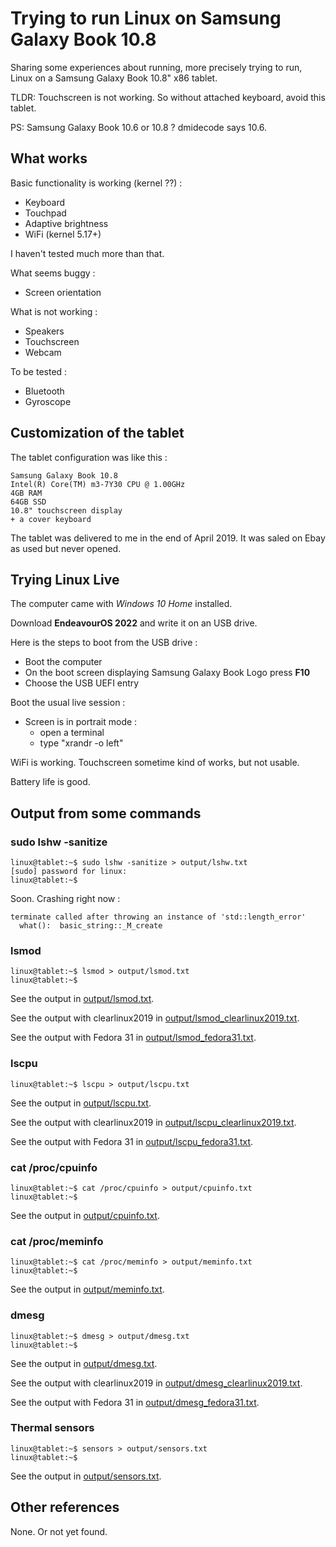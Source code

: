 # Trying to run Linux on Samsung Galaxy Book 10.8

Sharing some experiences about running, more precisely trying to run, Linux on a Samsung Galaxy Book 10.8" x86 tablet.

TLDR: Touchscreen is not working. So without attached keyboard, avoid this tablet.

PS: Samsung Galaxy Book 10.6 or 10.8 ? dmidecode says 10.6.

## What works

Basic functionality is working (kernel ??) :

* Keyboard
* Touchpad
* Adaptive brightness
* WiFi (kernel 5.17+)

I haven't tested much more than that.

What seems buggy :

* Screen orientation

What is not working :

* Speakers
* Touchscreen
* Webcam

To be tested :

* Bluetooth
* Gyroscope

## Customization of the tablet

The tablet configuration was like this :

    Samsung Galaxy Book 10.8
    Intel(R) Core(TM) m3-7Y30 CPU @ 1.00GHz
    4GB RAM
    64GB SSD
    10.8" touchscreen display
    + a cover keyboard

The tablet was delivered to me in the end of April 2019. It was saled on Ebay as used but never opened.

## Trying Linux Live

The computer came with _Windows 10 Home_ installed.

Download **EndeavourOS 2022** and write it on an USB drive.

Here is the steps to boot from the USB drive :

* Boot the computer
* On the boot screen displaying Samsung Galaxy Book Logo press **F10**
* Choose the USB UEFI entry

Boot the usual live session :

* Screen is in portrait mode :
  * open a terminal
  * type "xrandr -o left"

WiFi is working. Touchscreen sometime kind of works, but not usable.

Battery life is good.

## Output from some commands

### sudo lshw -sanitize

    linux@tablet:~$ sudo lshw -sanitize > output/lshw.txt
    [sudo] password for linux:
    linux@tablet:~$

Soon. Crashing right now :

```
terminate called after throwing an instance of 'std::length_error'
  what():  basic_string::_M_create
```

### lsmod

    linux@tablet:~$ lsmod > output/lsmod.txt
    linux@tablet:~$

See the output in [output/lsmod.txt](output/lsmod.txt).

See the output with clearlinux2019 in [output/lsmod_clearlinux2019.txt](output/lsmod_clearlinux2019.txt).

See the output with Fedora 31 in [output/lsmod_fedora31.txt](output/lsmod_fedora31.txt).

### lscpu

    linux@tablet:~$ lscpu > output/lscpu.txt

See the output in [output/lscpu.txt](output/lscpu.txt).

See the output with clearlinux2019 in [output/lscpu_clearlinux2019.txt](output/lscpu_clearlinux2019.txt).

See the output with Fedora 31 in [output/lscpu_fedora31.txt](output/lscpu_fedora31.txt).

### cat /proc/cpuinfo

    linux@tablet:~$ cat /proc/cpuinfo > output/cpuinfo.txt
    linux@tablet:~$

See the output in [output/cpuinfo.txt](output/cpuinfo.txt).

### cat /proc/meminfo

    linux@tablet:~$ cat /proc/meminfo > output/meminfo.txt
    linux@tablet:~$

See the output in [output/meminfo.txt](output/meminfo.txt).

### dmesg

    linux@tablet:~$ dmesg > output/dmesg.txt
    linux@tablet:~$

See the output in [output/dmesg.txt](output/dmesg.txt).

See the output with clearlinux2019 in [output/dmesg_clearlinux2019.txt](output/dmesg_clearlinux2019.txt).

See the output with Fedora 31 in [output/dmesg_fedora31.txt](output/dmesg_fedora31.txt).


### Thermal sensors 

    linux@tablet:~$ sensors > output/sensors.txt
    linux@tablet:~$

See the output in [output/sensors.txt](output/sensors.txt).

## Other references

None. Or not yet found.
